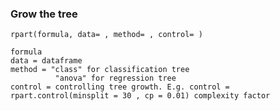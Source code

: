  ### Grow the tree

    rpart(formula, data= , method= , control= )
    
    formula
    data = dataframe
    method = "class" for classification tree
              "anova" for regression tree
    control = controlling tree growth. E.g. control = rpart.control(minsplit = 30 , cp = 0.01) complexity factor  
